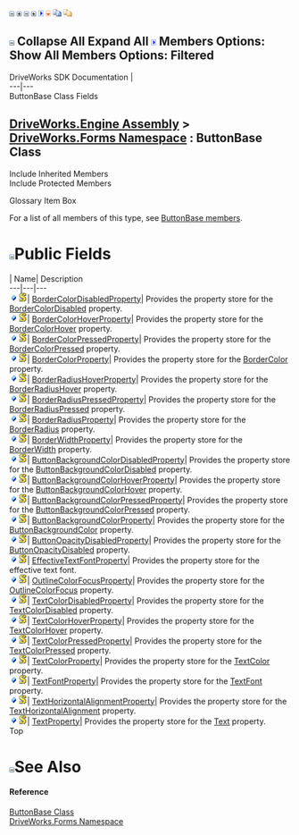 ![](dotnetimages/collapse.gif) ![](dotnetimages/expand.gif) ![](dotnetimages/collapse.gif) ![](dotnetimages/expand.gif) ![](dotnetimages/drpdown.gif) ![](dotnetimages/drpdown_orange.gif) ![](dotnetimages/copycode.gif) ![](dotnetimages/copycodeHighlight.gif)

![](dotnetimages/collapse.gif) Collapse All Expand All ![](dotnetimages/drpdown.gif) Members Options: Show All  Members Options: Filtered   
---  
DriveWorks SDK Documentation  |   
---|---  
ButtonBase Class Fields   
  
[DriveWorks.Engine Assembly](topic2156.md) > [DriveWorks.Forms Namespace](topic7266.md) : ButtonBase Class  
---  
  
Include Inherited Members    
Include Protected Members    


Glossary Item Box

For a list of all members of this type, see [ButtonBase members](topic7339.md).

# ![](dotnetimages/collapse.gif)Public Fields

| Name| Description  
---|---|---  
![Public Field](dotnetimages/publicField.gif)![static \(Shared in Visual Basic\)](dotnetimages/static.gif)| [BorderColorDisabledProperty](topic7368.md)| Provides the property store for the [BorderColorDisabled](topic7348.md) property.   
![Public Field](dotnetimages/publicField.gif)![static \(Shared in Visual Basic\)](dotnetimages/static.gif)| [BorderColorHoverProperty](topic7369.md)| Provides the property store for the [BorderColorHover](topic7349.md) property.   
![Public Field](dotnetimages/publicField.gif)![static \(Shared in Visual Basic\)](dotnetimages/static.gif)| [BorderColorPressedProperty](topic7370.md)| Provides the property store for the [BorderColorPressed](topic7350.md) property.   
![Public Field](dotnetimages/publicField.gif)![static \(Shared in Visual Basic\)](dotnetimages/static.gif)| [BorderColorProperty](topic7371.md)| Provides the property store for the [BorderColor](topic7347.md) property.   
![Public Field](dotnetimages/publicField.gif)![static \(Shared in Visual Basic\)](dotnetimages/static.gif)| [BorderRadiusHoverProperty](topic7372.md)| Provides the property store for the [BorderRadiusHover](topic7352.md) property.   
![Public Field](dotnetimages/publicField.gif)![static \(Shared in Visual Basic\)](dotnetimages/static.gif)| [BorderRadiusPressedProperty](topic7373.md)| Provides the property store for the [BorderRadiusPressed](topic7353.md) property.   
![Public Field](dotnetimages/publicField.gif)![static \(Shared in Visual Basic\)](dotnetimages/static.gif)| [BorderRadiusProperty](topic7374.md)| Provides the property store for the [BorderRadius](topic7351.md) property.   
![Public Field](dotnetimages/publicField.gif)![static \(Shared in Visual Basic\)](dotnetimages/static.gif)| [BorderWidthProperty](topic7375.md)| Provides the property store for the [BorderWidth](topic7354.md) property.   
![Public Field](dotnetimages/publicField.gif)![static \(Shared in Visual Basic\)](dotnetimages/static.gif)| [ButtonBackgroundColorDisabledProperty](topic7376.md)| Provides the property store for the [ButtonBackgroundColorDisabled](topic7356.md) property.   
![Public Field](dotnetimages/publicField.gif)![static \(Shared in Visual Basic\)](dotnetimages/static.gif)| [ButtonBackgroundColorHoverProperty](topic7377.md)| Provides the property store for the [ButtonBackgroundColorHover](topic7357.md) property.   
![Public Field](dotnetimages/publicField.gif)![static \(Shared in Visual Basic\)](dotnetimages/static.gif)| [ButtonBackgroundColorPressedProperty](topic7378.md)| Provides the property store for the [ButtonBackgroundColorPressed](topic7358.md) property.   
![Public Field](dotnetimages/publicField.gif)![static \(Shared in Visual Basic\)](dotnetimages/static.gif)| [ButtonBackgroundColorProperty](topic7379.md)| Provides the property store for the [ButtonBackgroundColor](topic7355.md) property.   
![Public Field](dotnetimages/publicField.gif)![static \(Shared in Visual Basic\)](dotnetimages/static.gif)| [ButtonOpacityDisabledProperty](topic7380.md)| Provides the property store for the [ButtonOpacityDisabled](topic7359.md) property.   
![Public Field](dotnetimages/publicField.gif)![static \(Shared in Visual Basic\)](dotnetimages/static.gif)| [EffectiveTextFontProperty](topic7381.md)| Provides the property store for the effective text font.   
![Public Field](dotnetimages/publicField.gif)![static \(Shared in Visual Basic\)](dotnetimages/static.gif)| [OutlineColorFocusProperty](topic7382.md)| Provides the property store for the [OutlineColorFocus](topic7360.md) property.   
![Public Field](dotnetimages/publicField.gif)![static \(Shared in Visual Basic\)](dotnetimages/static.gif)| [TextColorDisabledProperty](topic7383.md)| Provides the property store for the [TextColorDisabled](topic7363.md) property.   
![Public Field](dotnetimages/publicField.gif)![static \(Shared in Visual Basic\)](dotnetimages/static.gif)| [TextColorHoverProperty](topic7384.md)| Provides the property store for the [TextColorHover](topic7364.md) property.   
![Public Field](dotnetimages/publicField.gif)![static \(Shared in Visual Basic\)](dotnetimages/static.gif)| [TextColorPressedProperty](topic7385.md)| Provides the property store for the [TextColorPressed](topic7365.md) property.   
![Public Field](dotnetimages/publicField.gif)![static \(Shared in Visual Basic\)](dotnetimages/static.gif)| [TextColorProperty](topic7386.md)| Provides the property store for the [TextColor](topic7362.md) property.   
![Public Field](dotnetimages/publicField.gif)![static \(Shared in Visual Basic\)](dotnetimages/static.gif)| [TextFontProperty](topic7387.md)| Provides the property store for the [TextFont](topic7366.md) property.   
![Public Field](dotnetimages/publicField.gif)![static \(Shared in Visual Basic\)](dotnetimages/static.gif)| [TextHorizontalAlignmentProperty](topic7388.md)| Provides the property store for the [TextHorizontalAlignment](topic7367.md) property.   
![Public Field](dotnetimages/publicField.gif)![static \(Shared in Visual Basic\)](dotnetimages/static.gif)| [TextProperty](topic7389.md)| Provides the property store for the [Text](topic7361.md) property.   
Top

# ![](dotnetimages/collapse.gif)See Also

#### Reference

[ButtonBase Class](topic7338.md)   
[DriveWorks.Forms Namespace](topic7266.md)


